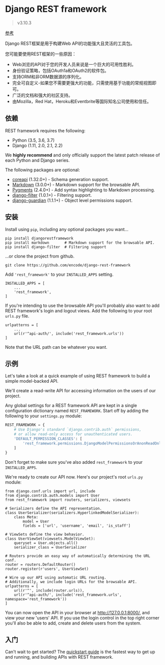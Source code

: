 # Django REST framework

> v3.10.3

[参考](https://www.django-rest-framework.org)

Django REST框架是用于构建Web API的功能强大且灵活的工具包。

您可能要使用REST框架的一些原因：

- Web浏览的API对于您的开发人员来说是一个巨大的可用性胜利。
- 身份验证策略，包括OAuth1a和OAuth2的软件包。
- 支持ORM和非ORM数据源的序列化。
- 完全可自定义-如果您不需要更强大的功能，只需使用基于功能的常规视图即可。
- 广泛的文档和强大的社区支持。
- 由Mozilla，Red Hat，Heroku和Eventbrite等国际知名公司使用和信任。

## 依赖

REST framework requires the following:

- Python (3.5, 3.6, 3.7)
- Django (1.11, 2.0, 2.1, 2.2)

We **highly recommend** and only officially support the latest patch release of each Python and Django series.

The following packages are optional:

- [coreapi](https://pypi.org/project/coreapi/) (1.32.0+) - Schema generation support.
- [Markdown](https://pypi.org/project/Markdown/) (3.0.0+) - Markdown support for the browsable API.
- [Pygments](https://pypi.org/project/Pygments/) (2.4.0+) - Add syntax highlighting to Markdown processing.
- [django-filter](https://pypi.org/project/django-filter/) (1.0.1+) - Filtering support.
- [django-guardian](https://github.com/django-guardian/django-guardian) (1.1.1+) - Object level permissions support.

## 安装

Install using `pip`, including any optional packages you want...

```
pip install djangorestframework
pip install markdown       # Markdown support for the browsable API.
pip install django-filter  # Filtering support
```

...or clone the project from github.

```
git clone https://github.com/encode/django-rest-framework
```

Add `'rest_framework'` to your `INSTALLED_APPS` setting.

```
INSTALLED_APPS = [
    ...
    'rest_framework',
]
```

If you're intending to use the browsable API you'll probably also want to add REST framework's login and logout views. Add the following to your root `urls.py` file.

```
urlpatterns = [
    ...
    url(r'^api-auth/', include('rest_framework.urls'))
]
```

Note that the URL path can be whatever you want.

## 示例

Let's take a look at a quick example of using REST framework to build a simple model-backed API.

We'll create a read-write API for accessing information on the users of our project.

Any global settings for a REST framework API are kept in a single configuration dictionary named `REST_FRAMEWORK`. Start off by adding the following to your `settings.py` module:

```python
REST_FRAMEWORK = {
    # Use Django's standard `django.contrib.auth` permissions,
    # or allow read-only access for unauthenticated users.
    'DEFAULT_PERMISSION_CLASSES': [
        'rest_framework.permissions.DjangoModelPermissionsOrAnonReadOnly'
    ]
}
```

Don't forget to make sure you've also added `rest_framework` to your `INSTALLED_APPS`.

We're ready to create our API now. Here's our project's root `urls.py` module:

```
from django.conf.urls import url, include
from django.contrib.auth.models import User
from rest_framework import routers, serializers, viewsets

# Serializers define the API representation.
class UserSerializer(serializers.HyperlinkedModelSerializer):
    class Meta:
        model = User
        fields = ['url', 'username', 'email', 'is_staff']

# ViewSets define the view behavior.
class UserViewSet(viewsets.ModelViewSet):
    queryset = User.objects.all()
    serializer_class = UserSerializer

# Routers provide an easy way of automatically determining the URL conf.
router = routers.DefaultRouter()
router.register(r'users', UserViewSet)

# Wire up our API using automatic URL routing.
# Additionally, we include login URLs for the browsable API.
urlpatterns = [
    url(r'^', include(router.urls)),
    url(r'^api-auth/', include('rest_framework.urls', namespace='rest_framework'))
]
```

You can now open the API in your browser at http://127.0.0.1:8000/, and view your new 'users' API. If you use the login control in the top right corner you'll also be able to add, create and delete users from the system.

## 入门

Can't wait to get started? The [quickstart guide](https://www.django-rest-framework.org/tutorial/quickstart/) is the fastest way to get up and running, and building APIs with REST framework.

